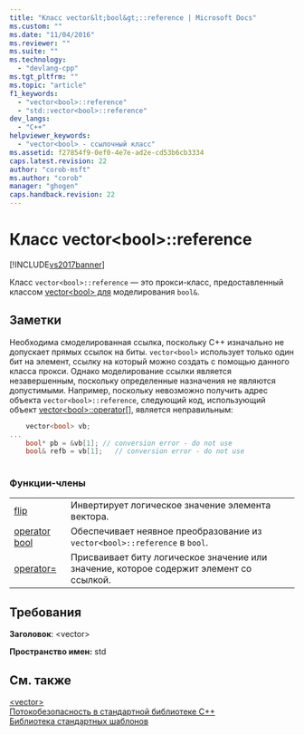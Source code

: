 ```yaml
---
title: "Класс vector&lt;bool&gt;::reference | Microsoft Docs"
ms.custom: ""
ms.date: "11/04/2016"
ms.reviewer: ""
ms.suite: ""
ms.technology: 
  - "devlang-cpp"
ms.tgt_pltfrm: ""
ms.topic: "article"
f1_keywords: 
  - "vector<bool>::reference"
  - "std::vector<bool>::reference"
dev_langs: 
  - "C++"
helpviewer_keywords: 
  - "vector<bool> - ссылочный класс"
ms.assetid: f27854f9-0ef0-4e7e-ad2e-cd53b6cb3334
caps.latest.revision: 22
author: "corob-msft"
ms.author: "corob"
manager: "ghogen"
caps.handback.revision: 22
---
```

# Класс vector&lt;bool&gt;::reference
[!INCLUDE[vs2017banner](../assembler/inline/includes/vs2017banner.md)]

Класс `vector<bool>::reference` — это прокси\-класс, предоставленный классом [vector\<bool\> для](../Topic/vector%3Cbool%3E%20Class.md) моделирования `bool&`.  
  
## Заметки  
 Необходима смоделированная ссылка, поскольку C\+\+ изначально не допускает прямых ссылок на биты.  `vector<bool>` использует только один бит на элемент, ссылку на который можно создать с помощью данного класса прокси.  Однако моделирование ссылки является незавершенным, поскольку определенные назначения не являются допустимыми.  Например, поскольку невозможно получить адрес объекта `vector<bool>::reference`, следующий код, использующий объект [vector\<bool\>::operator&#91;&#93;](../Topic/vector%3Cbool%3E::operator.md), является неправильным:  
  
```cpp  
    vector<bool> vb;  
...  
    bool* pb = &vb[1]; // conversion error - do not use  
    bool& refb = vb[1];   // conversion error - do not use  
  
```  
  
### Функции\-члены  
  
|||  
|-|-|  
|[flip](../standard-library/vector-bool-reference-flip.md)|Инвертирует логическое значение элемента вектора.|  
|[operator bool](../Topic/vector%3Cbool%3E::reference::operator%20bool.md)|Обеспечивает неявное преобразование из `vector<bool>::reference` в `bool`.|  
|[operator\=](../standard-library/vector-bool-reference-operator-assign.md)|Присваивает биту логическое значение или значение, которое содержит элемент со ссылкой.|  
  
## Требования  
 **Заголовок**: \<vector\>  
  
 **Пространство имен:** std  
  
## См. также  
 [\<vector\>](../standard-library/vector.md)   
 [Потокобезопасность в стандартной библиотеке C\+\+](../standard-library/thread-safety-in-the-cpp-standard-library.md)   
 [Библиотека стандартных шаблонов](../misc/standard-template-library.md)